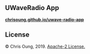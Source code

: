 UWaveRadio App
--------------
**[chrisoung.github.io/uwave-radio-app](https://chrisoung.github.io/uwave-radio-app)**

License
-------
&copy; Chris Oung, 2019. [Apache-2 License.](https://github.com/chrisoung/uwaveradio/blob/master/LICENSE)
